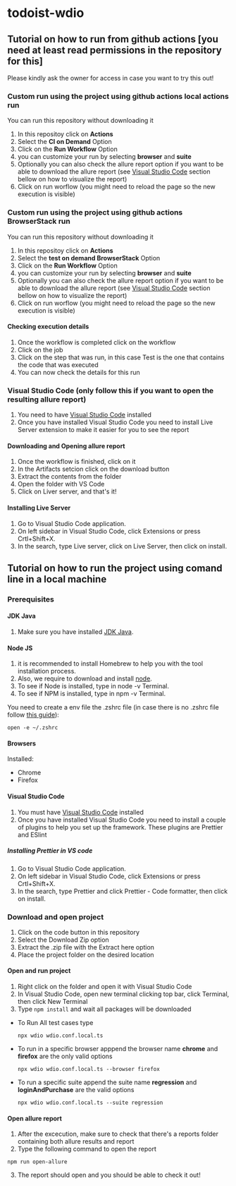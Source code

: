 # todoist-wdio
## Tutorial on how to run from github actions [you need at least read permissions in the repository for this]
Please kindly ask the owner for access in case you want to try this out!
### Custom run using the project using github actions local actions run

You can run this repository without downloading it 

1. In this repositoy click on **Actions**
2. Select the **CI on Demand** Option
3. Click on the **Run Workflow** Option  
4. you can customize your run by selecting **browser** and **suite**
5. Optionally you can also check the allure report option if you want to be able to download the allure report (see [Visual Studio Code](https://github.com/Lighting-Sun/todoist-wdio/blob/main/README.md#visual-studio-code-only-follow-this-if-you-want-to-open-the-resulting-allure-report) section bellow on how to visualize the report)
6. Click on run worflow (you might need to reload the page so the new execution is visible)

### Custom run using the project using github actions BrowserStack run

You can run this repository without downloading it 

1. In this repositoy click on **Actions**
2. Select the **test on demand BrowserStack** Option
3. Click on the **Run Workflow** Option  
4. you can customize your run by selecting **browser** and **suite**
5. Optionally you can also check the allure report option if you want to be able to download the allure report (see [Visual Studio Code](https://github.com/Lighting-Sun/todoist-wdio/blob/main/README.md#visual-studio-code-only-follow-this-if-you-want-to-open-the-resulting-allure-report) section bellow on how to visualize the report)
6. Click on run worflow (you might need to reload the page so the new execution is visible)

#### Checking execution details

1. Once the workflow is completed click on the workflow
2. Click on the job
3. Click on the step that was run, in this case Test is the one that contains the code that was executed
4. You can now check the details for this run

### Visual Studio Code (only follow this if you want to open the resulting allure report)

1. You need to have [Visual Studio Code](https://code.visualstudio.com/) installed
2. Once you have installed Visual Studio Code you need to install Live Server extension to make it easier for you to see the report

#### Downloading and Opening allure report

1. Once the workflow is finished, click on it
2. In the Artifacts setcion click on the download button
3. Extract the contents from the folder
4. Open the folder with VS Code
5. Click on Liver server, and that's it!


#### Installing Live Server

1. Go to Visual Studio Code application.
2. On left sidebar in Visual Studio Code, click Extensions or press Crtl+Shift+X.
3. In the search, type Live server, click on Live Server, then click on install.

## Tutorial on how to run the project using comand line in a local machine
### Prerequisites
#### JDK Java

1. Make sure you have installed [JDK Java](https://www.oracle.com/java/technologies/downloads/).

#### Node JS

1. it is recommended to install Homebrew to help you with the tool installation process.
2. Also, we require to download and install [node](https://nodejs.org/en/download/).
3. To see if Node is installed, type in node -v Terminal.
4. To see if NPM is installed, type in npm -v Terminal.

You need to create a env file the .zshrc file (in case there is no .zshrc file follow [this guide](https://superuser.com/questions/886132/where-is-the-zshrc-file-on-mac)):
  ```
open -e ~/.zshrc
  ```
#### Browsers

Installed:
* Chrome
* Firefox

#### Visual Studio Code
1. You must have [Visual Studio Code](https://code.visualstudio.com/) installed
2. Once you have installed Visual Studio Code you need to install a couple of plugins to help you set up the framework.
These plugins are Prettier and ESlint

##### Installing Prettier in VS code
1. Go to Visual Studio Code application.
2. On left sidebar in Visual Studio Code, click Extensions or press Crtl+Shift+X.
3. In the search, type Prettier and click Prettier - Code formatter, then click on install.

### Download and open project

1. Click on the code button in this repository
2. Select the Download Zip option
3. Extract the .zip file with the Extract here option
4. Place the project folder on the desired location

#### Open and run project

1. Right click on the folder and open it with Visual Studio Code
2. In Visual Studio Code, open new terminal clicking top bar, click Terminal, then click New Terminal
3. Type `npm install` and wait all packages will be downloaded

* To Run All test cases type
  ```
  npx wdio wdio.conf.local.ts
  ```
* To run in a specific browser apppend the browser name **chrome** and **firefox** are the only valid options
  ```
  npx wdio wdio.conf.local.ts --browser firefox
  ```
* To run a specific suite append the suite name **regression** and **loginAndPurchase** are the valid options
  ```
  npx wdio wdio.conf.local.ts --suite regression
  ```

#### Open allure report

1. After the excecution, make sure to check that there's a reports folder containing both allure results and report
2. Type the following command to open the report
  ```
  npm run open-allure 
  ```
3. The report should open and you should be able to check it out!
